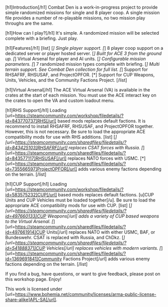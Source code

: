[h1]Introduction[/h1]
Combat Den is a work-in-progress project to provide simple randomized missions for single and 8 player coop.  A single mission file provides a number of re-playable missions, no two mission play throughs are the same.

[h1]How can I play?[/h1]
It's simple.  A randomized mission will be selected complete with a briefing.  Just play.

[h1]Features[/h1]
[list]
[*] Single player support.
[*] 8 player coop support on a dedicated server or player hosted server.
[*] Built for ACE 3 from the ground up.
[*] Virtual Arsenal for player and AI units.
[*] Configurable mission parameters.
[*] 7 randomized mission types complete with briefing.
[*] Multi terrain support.  See Combat Den collection for full list.
[*] Support for RHSAFRF, RHSUSAF, and ProjectOPFOR.
[*] Support for CUP Weapons, Units, Vehicles, and the Community Factions Project.
[/list]

[h1]Virtual Arsenal[/h1]
The ACE Virtual Arsenal (VA) is available in the crates at the start of each mission.  You must use the ACE interact key on the crates to open the VA and custom loadout menu.

[h1]RHS Support[/h1]
Loading [url=https://steamcommunity.com/workshop/filedetails/?id=843770737]RHS[/url] based mods replaces default factions.  It is recommend to install RHSAFRF, RHSUSAF, and ProjectOPFOR together.  However, this is not necessary.
Be sure to load the appropriate ACE compatibility mods for use with RHS additions.
[list]
[*] [url=https://steamcommunity.com/sharedfiles/filedetails/?id=843425103]RHSAFRF[/url] replaces CSAT forces with Russia.
[*] [url=https://steamcommunity.com/sharedfiles/filedetails/?id=843577117]RHSUSAF[/url] replaces NATO forces with USMC.
[*] [url=https://steamcommunity.com/sharedfiles/filedetails/?id=735566597]ProjectOPFOR[/url] adds various enemy factions depending on the terrain.
[/list]

[h1]CUP Support[/h1]
Loading [url=https://steamcommunity.com/workshop/filedetails/?id=583575232]CUP[/url] based mods replaces default factions.  [u]CUP Units and CUP Vehicles must be loaded together[/u].  Be sure to load the appropriate ACE compatibility mods for use with CUP.
[list]
[*] [url=https://steamcommunity.com/sharedfiles/filedetails/?id=497660133]CUP Weapons[/url] adds a variety of CUP based weapons to the Virtual Arsenal.
[*] [url=https://steamcommunity.com/sharedfiles/filedetails/?id=497661914]CUP Units[/url] replaces NATO with either USMC, BAF, or Bundeswehr.  CSAT is replaced with Russia, and ChDkz.
[*] [url=https://steamcommunity.com/sharedfiles/filedetails/?id=541888371]CUP Vehicles[/url] replaces vehicles with modern variants.
[*] [url=https://steamcommunity.com/sharedfiles/filedetails/?id=1369691841]Community Factions Project[/url] adds various enemy factions depending on the terrain.
[/list]

If you find a bug, have questions, or want to give feedback, please post on this workshop page.  Enjoy!

This work is licensed under [url=https://www.bohemia.net/community/licenses/arma-public-license-share-alike]APL-SA[/url].
